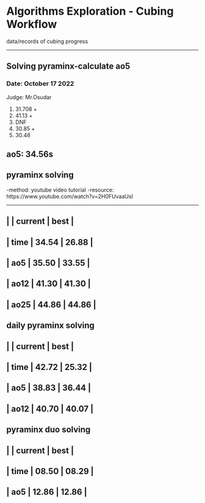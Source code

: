# Algorithms Exploration - Cubing Workflow
data/records of cubing progress

-------------------------------
<h2> Solving pyraminx-calculate ao5 </h2>
<h3> Date: October 17 2022 </h3>
Judge: Mr.Osudar

1) 31.708 +
2) 41.13  +
3) DNF
4) 30.85  +
5) 30.48

<b> ao5: 34.56s </b>
-------------------------------
<h2> pyraminx solving </h2>
-method: youtube video tutorial
-resource: https://www.youtube.com/watch?v=2H0FUvaaUsI

---------------------------
|        | current |  best |
---------------------------
| time   | 34.54   | 26.88 |
---------------------------
| ao5    | 35.50   | 33.55 |
---------------------------
| ao12   | 41.30   | 41.30 |
---------------------------
| ao25   | 44.86   | 44.86 |
---------------------------

daily pyraminx solving 
---------------------------
|        | current |  best |
---------------------------
| time   | 42.72   | 25.32 |
---------------------------
| ao5    | 38.83   | 36.44 |
---------------------------
| ao12   | 40.70   | 40.07 |
---------------------------


<b> pyraminx duo solving </b>
---------------------------
|        | current |  best |
---------------------------
| time   | 08.50   | 08.29 |
---------------------------
| ao5    | 12.86   | 12.86 |
---------------------------





